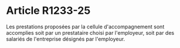 # Article R1233-25

  
Les prestations proposées par la cellule d'accompagnement sont accomplies soit par un prestataire choisi par l'employeur, soit par des salariés de l'entreprise désignés par l'employeur.